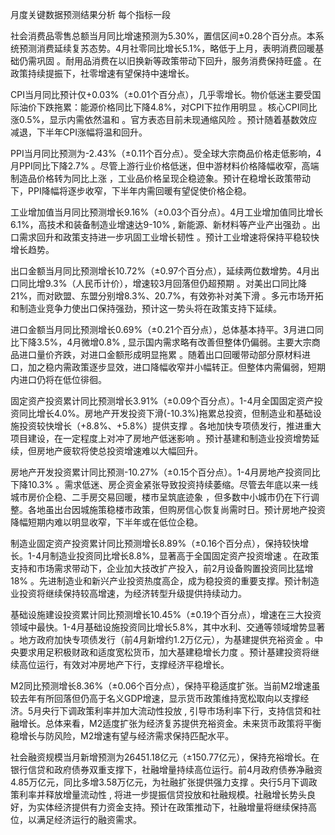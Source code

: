 月度关键数据预测结果分析 每个指标一段

社会消费品零售总额当月同比增速预测为5.30%，置信区间±0.28个百分点。本系统预测消费延续复苏态势。4月社零同比增长5.1%，略低于上月，表明消费回暖基础仍需巩固 。耐用品消费在以旧换新等政策带动下回升，服务消费保持旺盛 。在政策持续提振下，社零增速有望保持中速增长。

CPI当月同比预计仅+0.03%（±0.01个百分点），几乎零增长。物价低迷主要受国际油价下跌拖累：能源价格同比下降4.8%，对CPI下拉作用明显 。核心CPI同比涨0.5%，显示内需依然温和 。官方表态目前未现通缩风险 。预计随着基数效应减退，下半年CPI涨幅将温和回升。

PPI当月同比预测为-2.43%（±0.11个百分点）。受全球大宗商品价格走低影响，4月PPI同比下降2.7% 。尽管上游行业价格低迷，但中游材料价格降幅收窄，高端制造品价格转为同比上涨 ，工业品价格呈现企稳迹象。预计在稳增长政策带动下，PPI降幅将逐步收窄，下半年内需回暖有望促使价格企稳。

工业增加值当月同比预测增长9.16%（±0.03个百分点）。4月工业增加值同比增长6.1%，高技术和装备制造业增速达9-10% , 新能源、新材料等产业产出强劲 。出口需求回升和政策支持进一步巩固工业增长韧性 。预计工业增速将保持平稳较快增长趋势。

出口金额当月同比预测增长10.72%（±0.97个百分点），延续两位数增势。4月出口同比增9.3%（人民币计价），增速较3月回落但仍超预期 。对美出口同比降21%，而对欧盟、东盟分别增8.3%、20.7%，有效弥补对美下滑 。多元市场开拓和制造业竞争力使出口保持强劲，预计这一势头将在政策支持下延续。

进口金额当月同比预测增长0.69%（±0.21个百分点），总体基本持平。3月进口同比下降3.5%，4月微增0.8% , 显示国内需求略有改善但整体仍偏弱。主要大宗商品进口量价齐跌，对进口金额形成明显拖累 。随着出口回暖带动部分原材料进口，加之稳内需政策逐步显效，进口降幅收窄并小幅转正。但整体内需偏弱，短期内进口仍将在低位徘徊。

固定资产投资累计同比预测增长3.91%（±0.09个百分点）。1-4月全国固定资产投资同比增长4.0%。房地产开发投资下滑(-10.3%)拖累总投资，但制造业和基础设施投资较快增长（+8.8%、+5.8%）提供支撑 。各地加快专项债发行，推进重大项目建设，在一定程度上对冲了房地产低迷影响 。预计基建和制造业投资增势延续，但房地产疲软将使总投资增速难以大幅回升。

房地产开发投资累计同比预测-10.27%（±0.15个百分点）。1-4月房地产投资同比下降10.3% 。需求低迷、房企资金紧张导致投资持续萎缩。尽管去年底以来一线城市房价企稳、二手房交易回暖，楼市呈筑底迹象 ，但多数中小城市仍在下行调整。各地虽出台因城施策稳楼市政策，但购房信心恢复尚需时日。预计房地产投资降幅短期内难以明显收窄，下半年或在低位企稳。

制造业固定资产投资累计同比预测增长8.89%（±0.16个百分点），保持较快增长。1-4月制造业投资同比增长8.8%，显著高于全国固定资产投资增速 。在政策支持和市场需求带动下，企业加大技改扩产投入，前2月设备购置投资同比猛增18% 。先进制造业和新兴产业投资热度高企，成为稳投资的重要支撑。预计制造业投资将继续保持较高增速，为经济转型升级提供持续动力。

基础设施建设投资累计同比预测增长10.45%（±0.19个百分点），增速在三大投资领域中最快。1-4月基础设施投资同比增长5.8%，其中水利、交通等领域增势显著 。地方政府加快专项债发行（前4月新增约1.2万亿元），为基建提供充裕资金 。中央要求用足积极财政和适度宽松货币，加大基建稳增长力度 。预计基建投资将继续高位运行，有效对冲房地产下行，支撑经济平稳增长。

M2同比预测增长8.36%（±0.06个百分点），保持平稳适度扩张。当前M2增速虽较去年有所回落但仍高于名义GDP增速，显示货币政策维持宽松取向以支撑经济。5月央行下调政策利率并加大流动性投放 , 引导市场利率下行，支持信贷和社融增长。总体来看，M2适度扩张为经济复苏提供充裕资金。未来货币政策将平衡稳增长与防风险，M2增速有望与经济需求保持匹配水平。

社会融资规模当月新增预测为26451.18亿元（±150.77亿元），保持充裕增长。在银行信贷和政府债券双重支撑下，社融增量持续高位运行。前4月政府债券净融资4.85万亿元，同比多增3.58万亿元，为社融扩张提供强力支撑 。央行5月下调政策利率并释放增量流动性 , 将进一步提振信贷投放和社融规模。社融增长势头良好，为实体经济提供有力资金支持。预计在政策推动下，社融增量将继续保持高位，以满足经济运行的融资需求。

